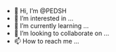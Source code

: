 - 👋 Hi, I’m @PEDSH
- 👀 I’m interested in ...
- 🌱 I’m currently learning ...
- 💞️ I’m looking to collaborate on ...
- 📫 How to reach me ...

<!---
PEDSH/PEDSH is a ✨ special ✨ repository because its `README.md` (this file) appears on your GitHub profile.
You can click the Preview link to take a look at your changes.
--->
